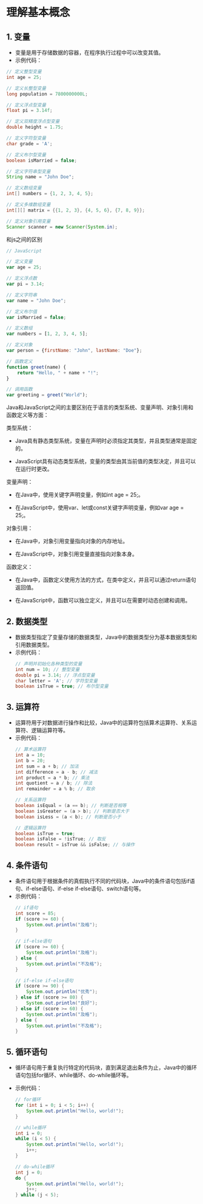 
# 理解基本概念

## 1. 变量
- 变量是用于存储数据的容器，在程序执行过程中可以改变其值。
- 示例代码：


```java
// 定义整型变量
int age = 25;

// 定义长整型变量
long population = 7800000000L;

// 定义浮点型变量
float pi = 3.14f;

// 定义双精度浮点型变量
double height = 1.75;

// 定义字符型变量
char grade = 'A';

// 定义布尔型变量
boolean isMarried = false;

// 定义字符串型变量
String name = "John Doe";

// 定义数组变量
int[] numbers = {1, 2, 3, 4, 5};

// 定义多维数组变量
int[][] matrix = {{1, 2, 3}, {4, 5, 6}, {7, 8, 9}};

// 定义对象引用变量
Scanner scanner = new Scanner(System.in);

```

和js之间的区别

```JavaScript
// JavaScript

// 定义变量
var age = 25;

// 定义浮点数
var pi = 3.14;

// 定义字符串
var name = "John Doe";

// 定义布尔值
var isMarried = false;

// 定义数组
var numbers = [1, 2, 3, 4, 5];

// 定义对象
var person = {firstName: "John", lastName: "Doe"};

// 函数定义
function greet(name) {
    return "Hello, " + name + "!";
}

// 调用函数
var greeting = greet("World");

```

Java和JavaScript之间的主要区别在于语言的类型系统、变量声明、对象引用和函数定义等方面：

类型系统：

+ Java具有静态类型系统，变量在声明时必须指定其类型，并且类型通常是固定的。

+ JavaScript具有动态类型系统，变量的类型由其当前值的类型决定，并且可以在运行时更改。

变量声明：

+ 在Java中，使用关键字声明变量，例如int age = 25;。

+ 在JavaScript中，使用var、let或const关键字声明变量，例如var age = 25;。

对象引用：

+ 在Java中，对象引用变量指向对象的内存地址。

+ 在JavaScript中，对象引用变量直接指向对象本身。

函数定义：

+ 在Java中，函数定义使用方法的方式，在类中定义，并且可以通过return语句返回值。

+ 在JavaScript中，函数可以独立定义，并且可以在需要时动态创建和调用。


## 2. 数据类型
- 数据类型指定了变量存储的数据类型，Java中的数据类型分为基本数据类型和引用数据类型。
- 示例代码：
  ```java
  // 声明并初始化各种类型的变量
  int num = 10; // 整型变量
  double pi = 3.14; // 浮点型变量
  char letter = 'A'; // 字符型变量
  boolean isTrue = true; // 布尔型变量
  ```

## 3. 运算符
- 运算符用于对数据进行操作和比较，Java中的运算符包括算术运算符、关系运算符、逻辑运算符等。
- 示例代码：
  ```java
  // 算术运算符
  int a = 10;
  int b = 20;
  int sum = a + b; // 加法
  int difference = a - b; // 减法
  int product = a * b; // 乘法
  int quotient = a / b; // 除法
  int remainder = a % b; // 取余

  // 关系运算符
  boolean isEqual = (a == b); // 判断是否相等
  boolean isGreater = (a > b); // 判断是否大于
  boolean isLess = (a < b); // 判断是否小于

  // 逻辑运算符
  boolean isTrue = true;
  boolean isFalse = !isTrue; // 取反
  boolean result = isTrue && isFalse; // 与操作
  ```

## 4. 条件语句
- 条件语句用于根据条件的真假执行不同的代码块，Java中的条件语句包括if语句、if-else语句、if-else if-else语句、switch语句等。
- 示例代码：
  ```java
  // if语句
  int score = 85;
  if (score >= 60) {
      System.out.println("及格");
  }

  // if-else语句
  if (score >= 60) {
      System.out.println("及格");
  } else {
      System.out.println("不及格");
  }

  // if-else if-else语句
  if (score >= 90) {
      System.out.println("优秀");
  } else if (score >= 80) {
      System.out.println("良好");
  } else if (score >= 60) {
      System.out.println("及格");
  } else {
      System.out.println("不及格");
  }
  ```

## 5. 循环语句

- 循环语句用于重复执行特定的代码块，直到满足退出条件为止，Java中的循环语句包括for循环、while循环、do-while循环等。

- 示例代码：
  ```java
  // for循环
  for (int i = 0; i < 5; i++) {
      System.out.println("Hello, world!");
  }

  // while循环
  int i = 0;
  while (i < 5) {
      System.out.println("Hello, world!");
      i++;
  }

  // do-while循环
  int j = 0;
  do {
      System.out.println("Hello, world!");
      j++;
  } while (j < 5);
  ```

